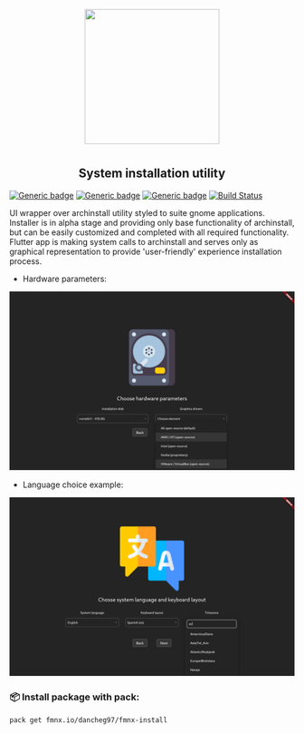 <p align="center">
<img style="align: center; padding-left: 10px; padding-right: 10px; padding-bottom: 10px;" width="238px" height="238px" src="./assets/installer.png" />
</p>

<h2 align="center">System installation utility</h2>

[![Generic badge](https://img.shields.io/badge/LICENSE-GPL-orange.svg)](https://fmnx.io/dev/install/src/branch/main/LICENSE)
[![Generic badge](https://img.shields.io/badge/GITEA-REPO-blue.svg)](https://fmnx.io/dev/install)
[![Generic badge](https://img.shields.io/badge/GITHUB-REPO-red.svg)](https://github.com/fmnx-io/install)
[![Build Status](https://ci.fmnx.io/api/badges/dev/install/status.svg)](https://ci.fmnx.io/dev/install)

UI wrapper over archinstall utility styled to suite gnome applications. Installer is
in alpha stage and providing only base functionality of archinstall, but can be
easily customized and completed with all required functionality. Flutter app is
making system calls to archinstall and serves only as graphical representation
to provide 'user-friendly' experience installation process.

- Hardware parameters:

![](examples/disks.png)

- Language choice example:

![](examples/langs.png)

### 📦 Install package with pack:

```
pack get fmnx.io/dancheg97/fmnx-install
```

<!-- xprop WM_CLASS -->
